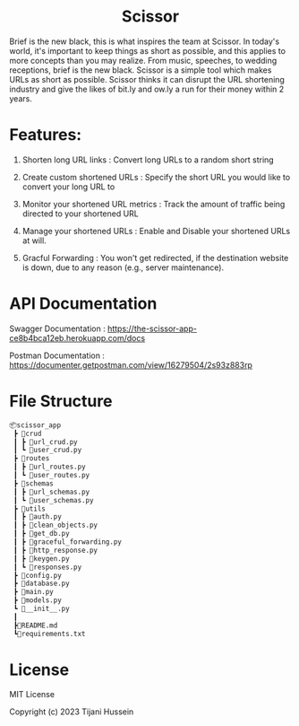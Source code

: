 # <h1 align="center"> Scissor </h1>

Brief is the new black, this is what inspires the team at Scissor. In today's world, it's important to keep things as short as possible, and this applies to more concepts than you may realize. From music, speeches, to wedding receptions, brief is the new black. Scissor is a simple tool which makes URLs as short as possible. Scissor thinks it can disrupt the URL shortening industry and give the likes of bit.ly and ow.ly a run for their money within 2 years.

# Features:

1. Shorten long URL links : Convert long URLs to a random short string

2. Create custom shortened URLs : Specify the short URL you would like to convert your long URL to

3. Monitor your shortened URL metrics : Track the amount of traffic being directed to your shortened URL

4. Manage your shortened URLs : Enable and Disable your shortened URLs at will.

5. Gracful Forwarding : You won't get redirected, if the destination website is down, due to any reason (e.g., server maintenance).

# API Documentation

Swagger Documentation : https://the-scissor-app-ce8b4bca12eb.herokuapp.com/docs

Postman Documentation : https://documenter.getpostman.com/view/16279504/2s93z883rp

# File Structure

```bash
📦scissor_app
 ┣ 📂crud
 ┃ ┣ 📜url_crud.py
 ┃ ┗ 📜user_crud.py
 ┣ 📂routes
 ┃ ┣ 📜url_routes.py
 ┃ ┗ 📜user_routes.py
 ┣ 📂schemas
 ┃ ┣ 📜url_schemas.py
 ┃ ┗ 📜user_schemas.py
 ┣ 📂utils
 ┃ ┣ 📜auth.py
 ┃ ┣ 📜clean_objects.py
 ┃ ┣ 📜get_db.py
 ┃ ┣ 📜graceful_forwarding.py
 ┃ ┣ 📜http_response.py
 ┃ ┣ 📜keygen.py
 ┃ ┗ 📜responses.py
 ┣ 📜config.py
 ┣ 📜database.py
 ┣ 📜main.py
 ┣ 📜models.py
 ┗ 📜__init__.py
 ┃
 ┣📜README.md
 ┗📜requirements.txt

```

# License

MIT License

Copyright (c) 2023 Tijani Hussein

